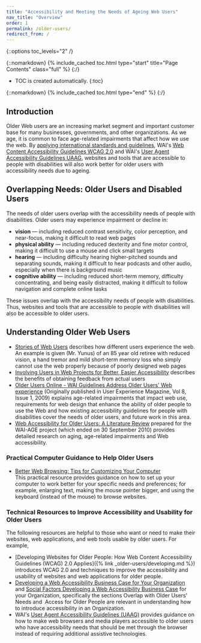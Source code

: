 ```yaml
---
title: "Accessibility and Meeting the Needs of Ageing Web Users"
nav_title: "Overview"
order: 1
permalink: /older-users/
redirect_from: /
---
```


{::options toc_levels="2" /}

{::nomarkdown}
{% include_cached toc.html type="start" title="Page Contents" class="full" %}
{:/}

-   TOC is created automatically.
{:toc}

{::nomarkdown}
{% include_cached toc.html type="end" %}
{:/}

## Introduction

Older Web users are an increasing market segment and important customer base for many businesses, governments, and other organizations. As we age, it is common to face age-related impairments that affect how we use the web. By [applying international standards and guidelines](https://www.w3.org/WAI/guid-tech.html), WAI's [Web Content Accessibility Guidelines WCAG 2.0](https://www.w3.org/WAI/intro/wcag) and WAI's [User Agent Accessibility Guidelines UAAG](https://www.w3.org/WAI/intro/uaag), websites and tools that are accessible to people with disabilities will also work better for older users with accessibility needs due to ageing.

## Overlapping Needs: Older Users and Disabled Users

The needs of older users overlap with the accessibility needs of people with disabilities. Older users may experience impairment or decline in:

-   **vision** — including reduced contrast sensitivity, color
    perception, and near-focus, making it difficult to read web pages
-   **physical ability** — including reduced dexterity and fine motor
    control, making it difficult to use a mouse and click small targets
-   **hearing** — including difficulty hearing higher-pitched sounds and
    separating sounds, making it difficult to hear podcasts and other
    audio, especially when there is background music
-   **cognitive ability** — including reduced short-term memory,
    difficulty concentrating, and being easily distracted, making it
    difficult to follow navigation and complete online tasks

These issues overlap with the accessibility needs of people with disabilities. Thus, websites and tools that are accessible to people with disabilities will also be accessible to older users.


Understanding Older Web Users
-----------------------------

-   [Stories of Web
    Users](https://www.w3.org/WAI/intro/people-use-web/stories)
    describes how different users experience the web. An example is
    given (Mr. Yunus) of an 85 year old retiree with reduced vision, a
    hand tremor and mild short-term memory loss who simply cannot use
    the web properly because of poorly designed web pages
-   [Involving Users in Web Projects for Better, Easier
    Accessibility](https://www.w3.org/WAI/users/involving.html)
    describes the benefits of obtaining feedback from actual users
-   [Older Users Online - WAI Guidelines Address Older Users' Web
    experience](https://www.w3.org/WAI/posts/2009/older-users-online)
    (Originally published in User Experience Magazine, Vol 8, Issue
    1, 2009) explains age-related impairments that impact web use,
    requirements for web design that enhance the ability of older people
    to use the Web and how existing accessibility guidelines for people
    with disabilities cover the needs of older users, and future work in
    this area.
-   [Web Accessibility for Older Users: A Literature
    Review](https://www.w3.org/TR/2008/WD-wai-age-literature-20080514/)
    prepared for the WAI-AGE project (which ended on 30 September 2010)
    provides detailed research on aging, age-related impairments and Web
    accessibility.

### Practical Computer Guidance to Help Older Users

-   [Better Web Browsing: Tips for Customizing Your
    Computer](https://www.w3.org/WAI/users/browsing) <br>
    This practical
    resource provides guidance on how to set up your computer to work
    better for your specific needs and preferences; for example,
    enlarging text, making the mouse pointer bigger, and using the
    keyboard (instead of the mouse) to browse websites.

### Technical Resources to Improve Accessibility and Usability for Older Users

The following resources are helpful to those who want or need to make
their websites, web applications, and web tools usable by older users.
For example,

-   [Developing Websites for Older People: How Web Content Accessibility
    Guidelines (WCAG) 2.0
    Applies]({% link _older-users/developing.md %})
    introduces WCAG 2.0 and techniques to improve the accessibility and
    usability of websites and web applications for older people.
-   [Developing a Web Accessibility Business Case for Your
    Organization](https://www.w3.org/WAI/bcase/) and [Social Factors
    Developing a Web Accessibility Business
    Case](https://www.w3.org/WAI/bcase/soc.html) for your Organization,
    specifically the sections Overlap with Older Users'
    Needs and  Access for Older People are relevant in understanding how
    to introduce accessibility in an Organization.
-   WAI's [User Agent Accessibility
    Guidelines (UAAG)](https://www.w3.org/WAI/intro/uaag) provides
    guidance on how to make web browsers and media players accessible to
    older users who have accessibility needs that should be met through
    the browser instead of requiring additional assistive technologies.
